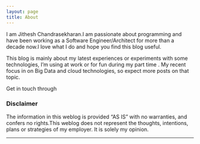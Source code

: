 ```yaml
---
layout: page
title: About
---
```


<!--<div class="imgHolder">
    <img src="/images/header_image.jpg" class ="img-responsive"/>
    <span>Here's the overlay text</span>
</div>-->

I am Jithesh Chandrasekharan.I am passionate about programming and have been working as a Software Engineer/Architect for more than a decade now.I love what I do and hope you find this blog useful.  

This blog is mainly about my latest experiences or experiments with some technologies, I’m using at work or for fun during my part time . My recent focus in on Big Data and cloud technologies, so expect more posts on that topic. 

Get in touch through <span style="margin-right:5px"><a href="https://twitter.com/gitjit" target="_blank"><i class="fa fa-twitter"></i></a></span> <span style="margin-right:5px"><a href="#" target="_blank"><i class="fa fa-linkedin"></i></a></span >  <span style="margin-right:5px" ><a href="#" target="_blank"><i class="fa fa-github"></i></a></span>  

<!--My favorite form of communication is Twitter, where you'll find me ranting 140 characters at a time at <span><a href="https://twitter.com/gitjit"><i class="fa fa-twitter"></i></a></span>.

Resume : <span><a href="#"><i class="fa fa-linkedin"></i></a></span>  -->

### Disclaimer  

The information in this weblog is provided “AS IS” with no warranties, and confers no rights.This weblog does not represent the thoughts, intentions, plans or strategies of my employer. It is solely my opinion.

<hr class="style-eight">

<!--Feel free to challenge me, disagree with me, or tell me I’m completely nuts in the comments section of each blog entry, but I reserve the right to delete any comment for any reason whatsoever (abusive, profane, rude, or anonymous comments) – so keep it polite, please.-->





 